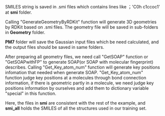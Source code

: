 SMILES string is saved in .smi files which contains lines like ；'C0h c1ccoc1' at **smi** folder. 

Calling "GenerateGeometryByRDKit" function will generate 3D geometries by RDKit based on .smi files. The geometry file will be saved in sub-folders in **Geometry** folder.

**PM7** folder will save the Gaussian input files which be need calculated, and the output files should be saved in same folders.

After preparing all geometry files, we need call "GetSOAP" function or "GetSOAPwithFP" to generate SOAP(or SOAP with molecular fingerprint) describes. Calling "Get_Key_atom_num" function will generate key positions infomation that needed when generate SOAP. "Get_Key_atom_num" function judge key positions at a molecules through bond connection information, if there is geometric partly in a molecule, we need judge key positions information by ourselves and add them to dictionary variable "special" in this function.

Here, the files in **smi** are consistent with the rest of the example, and **smi_all** holds the SMILES of all the structures used in our training set.
